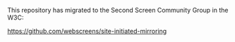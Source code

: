 This repository has migrated to the Second Screen Community Group in the W3C:

https://github.com/webscreens/site-initiated-mirroring
